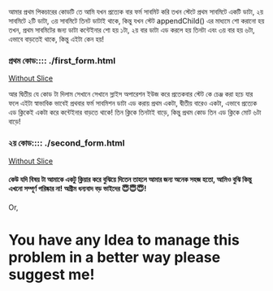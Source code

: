 <!-- Git Repository :  `https://github.com/AmirWorkplace/LWS-DISCORD-HELP.git` -->
<!-- Git Branch Name : `slice-in-js` -->

আমার প্রথম পিকচারের কোডটি তে আমি যখন প্রত্যেক বার ফর্ম সাবমিট করি তখন স্টেটে
প্রথম সাবমিটে একটি ডাটা, ২য় সাবমিটে ২টি ডাটা, ৩য় সাবমিটে তিনট ডাটাই থাকে, কিন্তু
যখন স্টেট appendChild() এর মাধ্যমে শো করানো হয় তখন, প্রথম সাবমিটের জন্য ডাটা
কন্টেইনার শো হয় ১টা, ২য় বার ডাটা এড করলে হয় তিনটা এবং ৩য় বার হয় ৬টা, এভাবে
বাড়তেই থাকে, কিন্তু এইটা কেন হয়!

### প্রথম কোড:::: ./first_form.html

<a href='./first_form.html'>Without Slice</a>

আর দ্বিতীয় যে কোড টা দিলাম সেখানে সেখানে স্লাইস অপারেশন ইউজ করে প্রতেকবার স্টেট
কে চেঞ্জ করা হচে যার ফলে এইটা স্বাভাবিক ভাবেই প্রথবার ফর্ম সাবমিশন ডাটা এড করায়
প্রথম একটা, দ্বীতীয় বারেও একটা, এভাবে প্রত্যেক এড ক্লিকেই একটা করে কন্টেইনার
বাড়তে থাকে! তিন ক্লিকে তিনটাই বাড়ে, কিন্তু প্রথম কোড তিন এড ক্লিকে মোট ৬টা বাড়ে!

### ২য় কোড:::: ./second_form.html

<a href='./second_form.html'>Without Slice</a>

#### কেউ যদি বিষয় টা আমাকে একটু ক্লিয়ার করে বুঝিয়ে দিতেন তাহলে আমার জন্য অনেক সহজ হতো, আমিও বুঝি কিন্তু এখনো সম্পূর্ণ পরিষ্কার না! অগ্রীম ধন্যবাদ বড় ভাইদের 😇😇😇!

Or,

# You have any Idea to manage this problem in a better way please suggest me!
